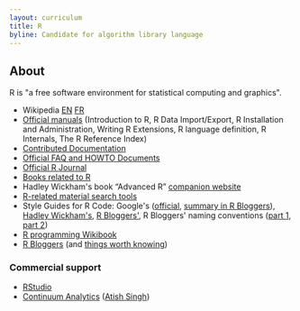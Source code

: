 ```yaml
---
layout: curriculum
title: R
byline: Candidate for algorithm library language
---
```


## About

R is "a free software environment for statistical computing and graphics".

- Wikipedia [EN](https://en.wikipedia.org/wiki/R_%28programming_language%29) [FR](https://fr.wikipedia.org/wiki/R_%28langage_de_programmation_et_environnement_statistique%29)
- [Official manuals](https://cran.r-project.org/manuals.html) (Introduction to R, R Data Import/Export, R Installation and Administration, Writing R Extensions, R language definition, R Internals, The R Reference Index)
- [Contributed Documentation](https://cran.r-project.org/other-docs.html)
- [Official FAQ and HOWTO Documents](https://cran.r-project.org/faqs.html)
- [Official R Journal](https://journal.r-project.org)
- [Books related to R](https://www.r-project.org/doc/bib/R-books.html)
- Hadley Wickham's book “Advanced R” [companion website](http://adv-r.had.co.nz)
- [R-related material search tools](https://www.r-project.org/search.html)
- Style Guides for R Code: Google's ([official](http://google.github.io/styleguide/Rguide.xml), [summary in R Bloggers](http://www.r-bloggers.com/google-r-style-guide)), [Hadley Wickham's](http://adv-r.had.co.nz/Style.html), [R Bloggers'](http://www.r-bloggers.com/r-style-guide), R Bloggers' naming conventions ([part 1](http://www.r-bloggers.com/rules-for-naming-objects-in-r), [part 2](http://www.r-bloggers.com/consistent-naming-conventions-in-r))
- [R programming Wikibook](https://en.wikibooks.org/wiki/R_Programming)
- [R Bloggers](http://www.r-bloggers.com) (and [things worth knowing](http://www.r-bloggers.com/things-i-wish-id-known-before-i-started-using-r))

### Commercial support

- [RStudio](https://www.rstudio.com)
- [Continuum Analytics](https://www.continuum.io/content/continuum-consulting) ([Atish Singh](mailto:asingh@continuum.io))
